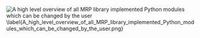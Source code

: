 ![A high level overview of all MRP library implemented Python modules which can be changed by the user \label{A_high_level_overview_of_all_MRP_library_implemented_Python_modules_which_can_be_changed_by_the_user.png}](./generated_images/border_A_high_level_overview_of_all_MRP_library_implemented_Python_modules_which_can_be_changed_by_the_user.png)

